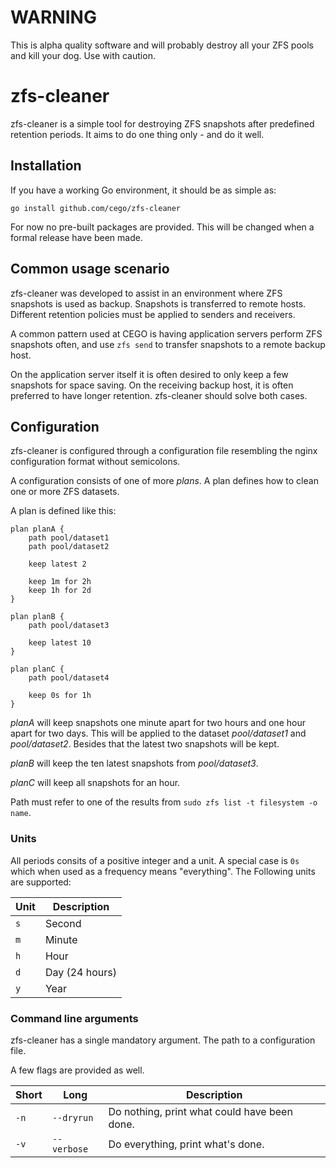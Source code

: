 # WARNING
This is alpha quality software and will probably destroy all your ZFS pools
and kill your dog. Use with caution.

# zfs-cleaner

zfs-cleaner is a simple tool for destroying ZFS snapshots after predefined
retention periods. It aims to do one thing only - and do it well.

## Installation

If you have a working Go environment, it should be as simple as:

    go install github.com/cego/zfs-cleaner

For now no pre-built packages are provided. This will be changed when a formal
release have been made.

## Common usage scenario

zfs-cleaner was developed to assist in an environment where ZFS snapshots is
used as backup. Snapshots is transferred to remote hosts. Different
retention policies must be applied to senders and receivers.

A common pattern used at CEGO is having application servers perform ZFS
snapshots often, and use `zfs send` to transfer snapshots to a remote backup
host.

On the application server itself it is often desired to only keep a few
snapshots for space saving. On the receiving backup host, it is often preferred
to have longer retention. zfs-cleaner should solve both cases.

## Configuration

zfs-cleaner is configured through a configuration file resembling the nginx
configuration format without semicolons.

A configuration consists of one of more *plans*. A plan defines how to clean
one or more ZFS datasets.

A plan is defined like this:

    plan planA {
        path pool/dataset1
        path pool/dataset2

		keep latest 2

		keep 1m for 2h
		keep 1h for 2d
	}

    plan planB {
        path pool/dataset3

		keep latest 10
	}

    plan planC {
        path pool/dataset4

		keep 0s for 1h
	}

*planA* will keep snapshots one minute apart for two hours and one hour apart
for two days. This will be applied to the dataset *pool/dataset1* and
*pool/dataset2*. Besides that the latest two snapshots will be kept.

*planB* will keep the ten latest snapshots from *pool/dataset3*.

*planC* will keep all snapshots for an hour.

Path must refer to one of the results from `sudo zfs list -t filesystem -o name`.

### Units

All periods consits of a positive integer and a unit. A special case is `0s` which when used as a frequency means "everything". The Following units are supported:

| Unit | Description    |
|------|----------------|
| `s`  | Second         |
| `m`  | Minute         |
| `h`  | Hour           |
| `d`  | Day (24 hours) |
| `y`  | Year           |

### Command line arguments

zfs-cleaner has a single mandatory argument. The path to a configuration file.

A few flags are provided as well.

| Short | Long        | Description                                  |  
|-------|-------------|----------------------------------------------|
| `-n`  | `--dryrun`  | Do nothing, print what could have been done. |
| `-v`  | `--verbose` | Do everything, print what's done.            |
